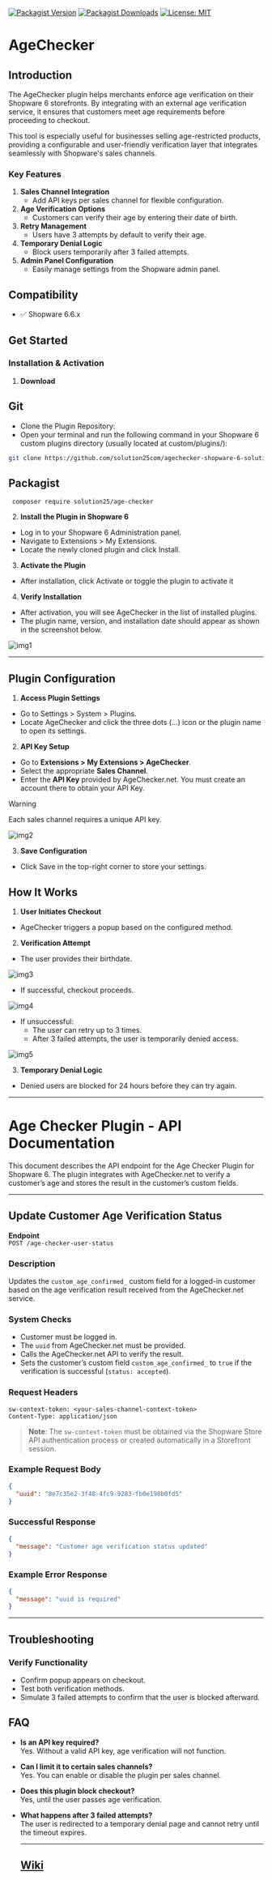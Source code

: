 [![Packagist Version](https://img.shields.io/packagist/v/solution25/age-checker.svg)](https://packagist.org/packages/solution25/age-checker)
[![Packagist Downloads](https://img.shields.io/packagist/dt/solution25/age-checker.svg)](https://packagist.org/packages/solution25/age-checker)
[![License: MIT](https://img.shields.io/badge/license-MIT-green.svg)](https://github.com/solution25com/agechecker-shopware-6-solution25/blob/main/LICENSE.md)

# AgeChecker
 
## Introduction
 
The AgeChecker plugin helps merchants enforce age verification on their Shopware 6 storefronts. By integrating with an external age verification service, it ensures that customers meet age requirements before proceeding to checkout.
 
This tool is especially useful for businesses selling age-restricted products, providing a configurable and user-friendly verification layer that integrates seamlessly with Shopware's sales channels.
 
### Key Features
 
1. **Sales Channel Integration**
   - Add API keys per sales channel for flexible configuration.
2. **Age Verification Options**
   - Customers can verify their age by entering their date of birth.
3. **Retry Management**
   - Users have 3 attempts by default to verify their age.
4. **Temporary Denial Logic**
   - Block users temporarily after 3 failed attempts.
5. **Admin Panel Configuration**
   - Easily manage settings from the Shopware admin panel.
  
## Compatibility
- ✅ Shopware 6.6.x 
 
## Get Started
### Installation & Activation
1. **Download**
## Git
- Clone the Plugin Repository:
- Open your terminal and run the following command in your Shopware 6 custom plugins directory (usually located at custom/plugins/):
```bash
git clone https://github.com/solution25com/agechecker-shopware-6-solution25.git
```

## Packagist
 ```
  composer require solution25/age-checker
  ```
  
 
2. **Install the Plugin in Shopware 6**
- Log in to your Shopware 6 Administration panel.
- Navigate to Extensions > My Extensions.
- Locate the newly cloned plugin and click Install.
3. **Activate the Plugin**
- After installation, click Activate or toggle the plugin to activate it
4. **Verify Installation**
- After activation, you will see AgeChecker in the list of installed plugins.
- The plugin name, version, and installation date should appear as shown in the screenshot below.
 
![img1](https://github.com/user-attachments/assets/719ab524-7636-45b9-966a-66670f356c47)

 
---
 
 
## Plugin Configuration
 
1. **Access Plugin Settings**
- Go to Settings > System > Plugins.
- Locate AgeChecker and click the three dots (...) icon or the plugin name to open its settings.
 
2. **API Key Setup**
 
- Go to **Extensions > My Extensions > AgeChecker**.
- Select the appropriate **Sales Channel**.
- Enter the **API Key** provided by AgeChecker.net. You must create an account there to obtain your API Key.
 
 > [!WARNING]
 > Each sales channel requires a unique API key.
 
![img2](https://github.com/user-attachments/assets/01e9a268-1dae-4eea-b6dd-db453b959765)

3. **Save Configuration**
- Click Save in the top-right corner to store your settings.
 
## How It Works
 
1. **User Initiates Checkout**
 
- AgeChecker triggers a popup based on the configured method.
 
2. **Verification Attempt**
 
- The user provides their birthdate.
 
![img3](https://github.com/user-attachments/assets/cfc8b2aa-edb9-4d43-996b-e395f9223d11)
 
  
- If successful, checkout proceeds.
 
![img4](https://github.com/user-attachments/assets/3f110c91-8364-4093-a441-deab0a3385d5)

  
- If unsuccessful:
  - The user can retry up to 3 times.
  - After 3 failed attempts, the user is temporarily denied access.
 
![img5](https://github.com/user-attachments/assets/a43fda8d-86b8-40f8-9314-707e8c6b7c9c)

 

3. **Temporary Denial Logic**
- Denied users are blocked for 24 hours before they can try again.
 
---

# Age Checker Plugin - API Documentation
 
This document describes the API endpoint for the Age Checker Plugin for Shopware 6. The plugin integrates with AgeChecker.net to verify a customer’s age and stores the result in the customer’s custom fields.
 
---
 
## Update Customer Age Verification Status
 
**Endpoint**  
`POST /age-checker-user-status`
 
### Description
 
Updates the `custom_age_confirmed_` custom field for a logged-in customer based on the age verification result received from the AgeChecker.net service.
 
### System Checks
 
- Customer must be logged in.
- The `uuid` from AgeChecker.net must be provided.
- Calls the AgeChecker.net API to verify the result.
- Sets the customer’s custom field `custom_age_confirmed_` to `true` if the verification is successful (`status: accepted`).
 
### Request Headers
 
```
sw-context-token: <your-sales-channel-context-token>
Content-Type: application/json
```
 
> **Note**: The `sw-context-token` must be obtained via the Shopware Store API authentication process or created automatically in a Storefront session.
 
### Example Request Body
 
```json
{
  "uuid": "8e7c35e2-3f48-4fc9-9283-fb0e198b0fd5"
}
```
 
### Successful Response
 
```json
{
  "message": "Customer age verification status updated"
}
```
 
### Example Error Response
 
```json
{
  "message": "uuid is required"
}
```

 
 ---
 
## Troubleshooting
 
### Verify Functionality
 
- Confirm popup appears on checkout.
- Test both verification methods.
- Simulate 3 failed attempts to confirm that the user is blocked afterward.
 
 
## FAQ
 
- **Is an API key required?**  
  Yes. Without a valid API key, age verification will not function.
 
- **Can I limit it to certain sales channels?**  
  Yes. You can enable or disable the plugin per sales channel.
 
- **Does this plugin block checkout?**  
  Yes, until the user passes age verification.
 
- **What happens after 3 failed attempts?**  
  The user is redirected to a temporary denial page and cannot retry until the timeout expires.

  ---

  ## [Wiki](https://github.com/solution25com/agechecker-shopware-6-solution25/wiki)
